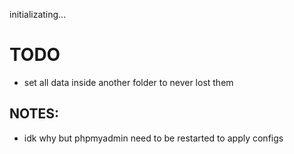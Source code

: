 initializating...

# TODO 
- set all data inside another folder to never lost them 

## NOTES:
- idk why but phpmyadmin need to be restarted to apply configs 